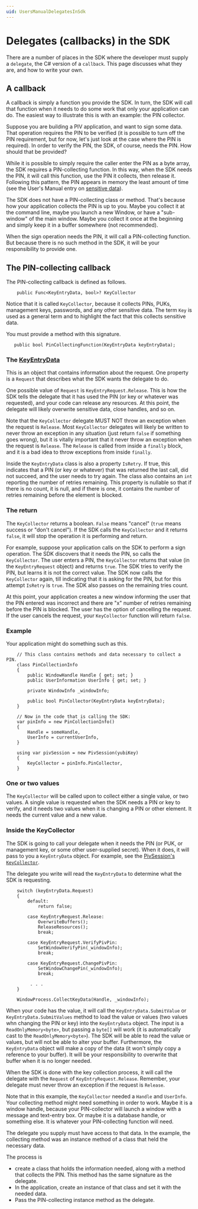 ```yaml
---
uid: UsersManualDelegatesInSdk
---
```


<!-- Copyright 2021 Yubico AB

Licensed under the Apache License, Version 2.0 (the "License");
you may not use this file except in compliance with the License.
You may obtain a copy of the License at

    http://www.apache.org/licenses/LICENSE-2.0

Unless required by applicable law or agreed to in writing, software
distributed under the License is distributed on an "AS IS" BASIS,
WITHOUT WARRANTIES OR CONDITIONS OF ANY KIND, either express or implied.
See the License for the specific language governing permissions and
limitations under the License. -->

# Delegates (callbacks) in the SDK

There are a number of places in the SDK where the developer must supply a `delegate`,
the C# version of a `callback`. This page discusses what they are, and how to write your
own.

## A callback

A callback is simply a function you provide the SDK. In turn, the SDK will call that
function when it needs to do some work that only your application can do. The easiest way
to illustrate this is with an example: the PIN collector.

Suppose you are building a PIV application, and want to sign some data. That operation
requires the PIN to be verified (it is possible to turn off the PIN requirement, but for
now, let's just look at the case where the PIN is required). In order to verify the PIN,
the SDK, of course, needs the PIN. How should that be provided?

While it is possible to simply require the caller enter the PIN as a byte array, the SDK
requires a PIN-collecting function. In this way, when the SDK needs the PIN, it will call
this function, use the PIN it collects, then release it. Following this pattern, the PIN
appears in memory the least amount of time (see the User's Manual entry on
[sensitive data](sensitive-data.md)).

The SDK does not have a PIN-collecting class or method. That's because how your
application collects the PIN is up to you. Maybe you collect it at the command line, maybe
you launch a new Window, or have a "sub-window" of the main window. Maybe you collect it
once at the beginning and simply keep it in a buffer somewhere (not recommended).

When the sign operation needs the PIN, it will call a PIN-collecting function. But because
there is no such method in the SDK, it will be your responsibility to provide one.

## The PIN-collecting callback

The PIN-collecting callback is defined as follows.

```
    public Func<KeyEntryData, bool>? KeyCollector
```

Notice that it is called `KeyCollector`, because it collects PINs, PUKs, management keys,
passwords, and any other sensitive data. The term `Key` is used as a general term and to
highlight the fact that this collects sensitive data.

You must provide a method with this signature.

```
   public bool PinCollectingFunction(KeyEntryData keyEntryData);
```

### The [KeyEntryData](xref:Yubico.YubiKey.KeyEntryData)

This is an object that contains information about the request. One property is a `Request`
that describes what the SDK wants the delegate to do.

One possible value of `Request` is `KeyEntryRequest.Release`. This is how the SDK tells
the delegate that it has used the PIN (or key or whatever was requested), and your code
can release any resources. At this point, the delegate will likely overwrite sensitive
data, close handles, and so on.

Note that the `KeyCollector` delegate MUST NOT throw an exception when the request is
`Release`. Most `KeyCollector` delegates will likely be written to never throw an
exception in any situation (just return `false` if something goes wrong), but it is
vitally important that it never throw an exception when the request is `Release`. The
`Release` is called from inside a `finally` block, and it is a bad idea to throw
exceptions from inside `finally`.

Inside the `KeyEntryData` class is also a property `IsRetry`. If true, this indicates that
a PIN (or key or whatever) that was returned the last call, did not succeed, and the user
needs to try again. The class also contains an `int` reporting the number of retries
remaining. This property is nullable so that if there is no count, it is null, and if
there is one, it contains the number of retries remaining before the element is blocked.

### The return

The `KeyCollector` returns a boolean. `False` means "cancel" (`true` means success or
"don't cancel"). If the SDK calls the `KeyCollector` and it returns `false`, it will stop
the operation it is performing and return.

For example, suppose your application calls on the SDK to perform a sign operation. The
SDK discovers that it needs the PIN, so calls the `KeyCollector`. The user enters a PIN,
the `KeyCollector` returns that value (in the `KeyEntryRequest` object) and returns
`true`. The SDK tries to verify the PIN, but learns it is not the correct value. The SDK
now calls the `KeyCollector` again, till indicating that it is asking for the PIN, but
for this attempt `IsRetry` is `true`. The SDK also passes on the remaining tries count.

At this point, your application creates a new window informing the user that the PIN
entered was incorrect and there are "x" number of retries remaining before the PIN is
blocked. The user has the option of cancelling the request. If the user cancels the
request, your `KeyCollector` function will return `false`.

### Example

Your application might do something such as this.

```
    // This class contains methods and data necessary to collect a PIN.
    class PinCollectionInfo
    {
        public WindowHandle Handle { get; set; }
        public UserInformation UserInfo { get; set; }
        
        private WindowInfo _windowInfo;

        public bool PinCollector(KeyEntryData keyEntryData);
    }

    // Now in the code that is calling the SDK:
    var pinInfo = new PinCollectionInfo()
    {
        Handle = someHandle,
        UserInfo = currentUserInfo,
    }

    using var pivSession = new PivSession(yubiKey)
    {
        KeyCollector = pinInfo.PinCollector,
    }
```

### One or two values

The `KeyCollector` will be called upon to collect either a single value, or two values. A
single value is requested when the SDK needs a PIN or key to verify, and it needs two
values when it is changing a PIN or other element. It needs the current value and a new
value.

### Inside the KeyCollector

The SDK is going to call your delegate when it needs the PIN (or PUK, or management key,
or some other user-supplied secret). When it does, it will pass to you a `KeyEntryData`
object. For example, see the
[PivSession's `KeyCollector`](xref:Yubico.YubiKey.Piv.PivSession.KeyCollector%2a).

The delegate you write will read the `KeyEntryData` to determine what the SDK is
requesting.

```
    switch (keyEntryData.Request)
    {
        default:
            return false;

        case KeyEntryRequest.Release:
            OverwriteBuffers();
            ReleaseResources();
            break;

        case KeyEntryRequest.VerifyPivPin:
            SetWindowVerifyPin(_windowInfo);
            break;

        case KeyEntryRequest.ChangePivPin:
            SetWindowChangePin(_windowInfo);
            break;

         . . .
    }

    WindowProcess.CollectKeyData(Handle, _windowInfo);
```

When your code has the value, it will call the `KeyEntryData.SubmitValue` or
`KeyEntryData.SubmitValues` method to load the value or values (two values whn changing
the PIN or key) into the `KeyEntryData` object. The input is a `ReadOnlyMemory<byte>`, but
passing a `byte[]` will work (it is automatically cast to the `ReadOnlyMemory<byte>`). The
SDK will be able to read the value or values, but will not be able to alter your buffer.
Furthermore, the `KeyEntryData` object will make a copy of the data (it won't simply copy
a reference to your buffer). It will be your responsibility to overwrite that buffer when
it is no longer needed.

When the SDK is done with the key collection process, it will call the delegate with the
`Request` of `KeyEntryRequest.Release`. Remember, your delegate must never throw an
exception if the request is `Release`.

Note that in this example, the `KeyCollector` needed a `Handle` and `UserInfo`. Your
collecting method might need something in order to work. Maybe it is a window handle,
because your PIN-collector will launch a window with a message and text-entry box. Or
maybe it is a database handle, or something else. It is whatever your PIN-collecting
function will need.

The delegate you supply must have access to that data. In the example, the collecting
method was an instance method of a class that held the necessary data.

The process is

* create a class that holds the information needed, along with a method that collects the
PIN. This method has the same signature as the delegate.
* In the application, create an instance of that class and set it with the needed data.
* Pass the PIN-collecting instance method as the delegate.
